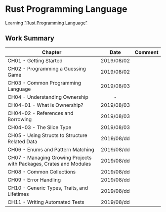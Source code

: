 # Rust Programming Language

Learning ["Rust Programming Language"](https://doc.rust-lang.org/book/)

## Work Summary

| Chapter                                                            |    Date    | Comment |
| ------------------------------------------------------------------ | :--------: | ------- |
| CH01 - Getting Started                                             | 2019/08/02 |         |
| CH02 - Programming a Guessing Game                                 | 2019/08/02 |         |
| CH03 - Common Programming Language                                 | 2019/08/03 |         |
| CH04 - Understanding Ownership                                     |     -      |         |
| CH04-01 - What is Ownership?                                       | 2019/08/03 |         |
| CH04-02 - References and Borrowing                                 | 2019/08/03 |         |
| CH04-03 - The Slice Type                                           | 2019/08/03 |         |
| CH05 - Using Structs to Structure Related Data                     | 2019/08/dd |         |
| CH06 - Enums and Pattern Matching                                  | 2019/08/dd |         |
| CH07 - Managing Growing Projects with Packages, Crates and Modules | 2019/08/dd |         |
| CH08 - Common Collections                                          | 2019/08/dd |         |
| CH09 - Error Handling                                              | 2019/08/dd |         |
| CH10 - Generic Types, Traits, and Lifetimes                        | 2019/08/dd |         |
| CH11 - Writing Automated Tests                                     | 2019/08/dd |         |
